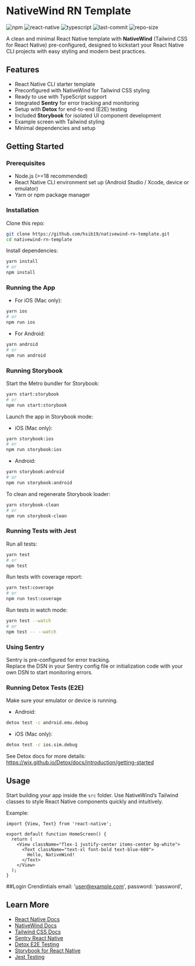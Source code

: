 # NativeWind RN Template

![npm](https://img.shields.io/npm/v/nativewind?color=cyan&label=NativeWind)
![react-native](https://img.shields.io/badge/react--native-0.79.3-blue)
![typescript](https://img.shields.io/badge/typescript-5.0.4-blue)
![last-commit](https://img.shields.io/github/last-commit/hsib19/nativewind-rn-template)
![repo-size](https://img.shields.io/github/repo-size/hsib19/nativewind-rn-template)

A clean and minimal React Native template with **NativeWind** (Tailwind CSS for React Native) pre-configured, designed to kickstart your React Native CLI projects with easy styling and modern best practices.

## Features

- React Native CLI starter template
- Preconfigured with NativeWind for Tailwind CSS styling
- Ready to use with TypeScript support
- Integrated **Sentry** for error tracking and monitoring
- Setup with **Detox** for end-to-end (E2E) testing
- Included **Storybook** for isolated UI component development
- Example screen with Tailwind styling
- Minimal dependencies and setup

## Getting Started

### Prerequisites

- Node.js (>=18 recommended)
- React Native CLI environment set up (Android Studio / Xcode, device or emulator)
- Yarn or npm package manager

### Installation

Clone this repo:

```bash
git clone https://github.com/hsib19/nativewind-rn-template.git
cd nativewind-rn-template
```

Install dependencies:

```bash
yarn install
# or
npm install
```

### Running the App

- For iOS (Mac only):

```bash
yarn ios
# or
npm run ios
```

- For Android:

```bash
yarn android
# or
npm run android
```

### Running Storybook

Start the Metro bundler for Storybook:

```bash
yarn start:storybook
# or
npm run start:storybook
```

Launch the app in Storybook mode:

- iOS (Mac only):

```bash
yarn storybook:ios
# or
npm run storybook:ios
```

- Android:

```bash
yarn storybook:android
# or
npm run storybook:android
```

To clean and regenerate Storybook loader:

```bash
yarn storybook-clean
# or
npm run storybook-clean
```

### Running Tests with Jest

Run all tests:

```bash
yarn test
# or
npm test
```

Run tests with coverage report:

```bash
yarn test:coverage
# or
npm run test:coverage
```

Run tests in watch mode:

```bash
yarn test --watch
# or
npm test -- --watch
```

### Using Sentry

Sentry is pre-configured for error tracking.  
Replace the DSN in your Sentry config file or initialization code with your own DSN to start monitoring errors.

### Running Detox Tests (E2E)

Make sure your emulator or device is running.

- Android:

```bash
detox test -c android.emu.debug
```

- iOS (Mac only):

```bash
detox test -c ios.sim.debug
```

See Detox docs for more details:  
https://wix.github.io/Detox/docs/introduction/getting-started

## Usage

Start building your app inside the `src` folder. Use NativeWind’s Tailwind classes to style React Native components quickly and intuitively.

Example:

```tsx
import {View, Text} from 'react-native';

export default function HomeScreen() {
  return (
    <View className="flex-1 justify-center items-center bg-white">
      <Text className="text-xl font-bold text-blue-600">
        Hello, NativeWind!
      </Text>
    </View>
  );
}
```

##Login Crendintials
email: 'user@example.com',
password: 'password',

## Learn More

- [React Native Docs](https://reactnative.dev/docs/getting-started)
- [NativeWind Docs](https://www.nativewind.dev/)
- [Tailwind CSS Docs](https://tailwindcss.com/docs)
- [Sentry React Native](https://docs.sentry.io/platforms/react-native/)
- [Detox E2E Testing](https://wix.github.io/Detox/docs/introduction/getting-started)
- [Storybook for React Native](https://storybook.js.org/docs/react-native/get-started/introduction)
- [Jest Testing](https://jestjs.io/docs/getting-started)
